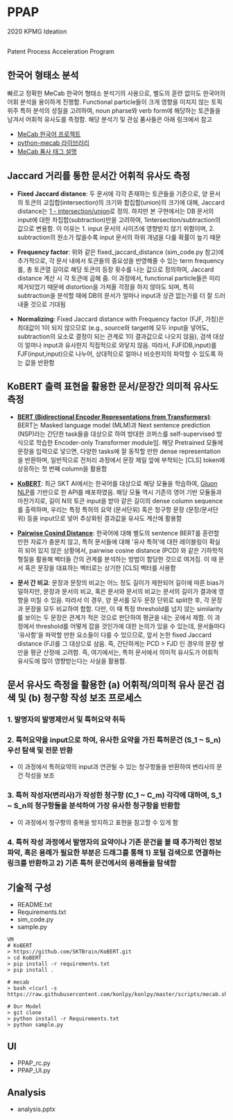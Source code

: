 # PPAP
2020 KPMG Ideation 

## 
Patent Process Acceleration Program

## 한국어 형태소 분석
빠르고 정확한 MeCab 한국어 형태소 분석기의 사용으로, 별도의 훈련 없이도 한국어의 어휘 분석을 용이하게 진행함. Functional particle들이 크게 영향을 미치지 않는 토픽 위주 특허 분석의 성질을 고려하여, noun pharse와 verb form에 해당하는 토큰들을 남겨서 어휘적 유사도를 측정함. 해당 분석기 및 관심 품사들은 아래 링크에서 참고
- [MeCab 한국어 프로젝트](http://eunjeon.blogspot.com/)
- [python-mecab 라이브러리](https://github.com/jeongukjae/python-mecab)
- [MeCab 품사 태그 설명](https://docs.google.com/spreadsheets/d/1-9blXKjtjeKZqsf4NzHeYJCrr49-nXeRF6D80udfcwY/edit#gid=589544265)

## Jaccard 거리를 통한 문서간 어휘적 유사도 측정 
- **Fixed Jaccard distance**: 두 문서에 각각 존재하는 토큰들을 기준으로, 양 문서의 토큰의 교집합(intersection)의 크기와 합집합(union)의 크기에 대해, Jaccard distance는 [1 - intersection/union](https://en.wikipedia.org/wiki/Jaccard_index)로 정의. 하지만 본 구현에서는 DB 문서의 input에 대한 차집합(subtraction)만을 고려하여, 1intersection/subtraction의 값으로 변용함. 이 이유는 1. input 문서의 사이즈에 영향받지 않기 위함이며, 2. subtraction의 원소가 많을수록 input 문서의 하위 개념을 다룰 확률이 높기 때문

- **Frequency factor**: 위와 같은 fixed_jaccard_distance (sim_code.py 참고)에 추가적으로, 각 문서 내에서 토큰들의 중요성을 반영해줄 수 있는 term frequency를, 총 토큰열 길이로 해당 토큰의 등장 횟수를 나눈 값으로 정의하여, Jaccard distance 계산 시 각 토큰에 곱해 줌. 이 과정에서, functional particle들은 미리 제거되었기 때문에 distortion을 가져올 걱정을 하지 않아도 되며, 특히 subtraction을 분석할 때에 DB의 문서가 얼마나 input과 상관 없는가를 더 잘 드러내줄 것으로 기대됨

- **Normalizing**: Fixed Jaccard distance with Frequency factor (FJF, 가칭)은 최대값이 1이 되지 않으므로 (e.g., source와 target에 모두 input을 넣어도, subtraction의 요소로 결정이 되는 관계로 1이 결과값으로 나오지 않음), 검색 대상이 얼마나 input과 유사한지 직접적으로 와닿지 않음. 따라서, FJF(DB,input)를 FJF(input,input)으로 나누어, 상대적으로 얼마나 비슷한지의 파악할 수 있도록 하는 값을 반환함

## KoBERT 출력 표현을 활용한 문서/문장간 의미적 유사도 측정 

- [**BERT (Bidirectional Encoder Representations from Transformers)**](https://github.com/google-research/bert): BERT는 Masked language model (MLM)과 Next sentence prediction (NSP)라는 간단한 task들을 대상으로 하여 방대한 코퍼스를 self-supervised 방식으로 학습한 Encoder-only Transformer module임. 해당 Pretrained 모듈에 문장을 입력으로 넣으면, 다양한 tasks에 잘 동작할 만한 dense representation을 반환하며, 일반적으로 전처리 과정에서 문장 제일 앞에 부착되는 \[CLS\] token에 상응하는 첫 번째 column을 활용함

- [**KoBERT**](https://github.com/SKTBrain/KoBERT): 최근 SKT AI에서는 한국어를 대상으로 해당 모듈을 학습하여, [Gluon NLP](https://gluon-nlp.mxnet.io/)를 기반으로 한 API를 배포하였음. 해당 모듈 역시 기존의 영어 기반 모듈들과 마찬가지로, 길이 N의 토큰 input을 받아 같은 길이의 dense column sequence를 출력하며, 우리는 특정 특허의 요약 (문서단위) 혹은 청구항 문장 (문장/문서단위) 등을 input으로 넣어 추상화된 결과값을 유사도 계산에 활용함

- [**Pairwise Cosind Distance**](https://scikit-learn.org/stable/modules/generated/sklearn.metrics.pairwise.cosine_similarity.html): 한국어에 대해 별도의 sentence BERT를 훈련할 만한 자료가 충분치 않고, 특허 문서들에 대해 '유사 특허'에 대한 레이블링이 확실히 되어 있지 않은 상황에서, pairwise cosine distance (PCD) 와 같은 기하학적 형질을 활용해 벡터들 간의 관계를 분석하는 방법이 합당한 것으로 여겨짐. 이 때 문서 혹은 문장을 대표하는 벡터로는 상기한 \[CLS\] 벡터를 사용함

- **문서 간 비교**: 문장과 문장의 비교는 어느 정도 길이가 제한되어 길이에 따른 bias가 덜하지만, 문장과 문서의 비교, 혹은 문서와 문서의 비교는 문서의 길이가 결과에 영향을 미칠 수 있음. 따라서 이 경우, 양 문서를 모두 문장 단위로 split한 후, 각 문장과 문장을 모두 비교하여 합함. 다만, 이 때 특정 threshold를 넘지 않는 similarity를 보이는 두 문장은 관계가 적은 것으로 판단하여 평균을 내는 곳에서 제함. 이 과정에서 threshold를 어떻게 잡을 것인가에 대한 논의가 있을 수 있는데, 문서들마다 '유사함'을 파악할 만한 요소들이 다를 수 있으므로, 앞서 논한 fixed Jaccard distance (FJ)를 그 대상으로 삼음. 즉, 간단하게는 PCD > FJD 인 경우의 문장 쌍만을 평균 산정에 고려함. 즉, 여기에서는, 특허 문서에서 의미적 유사도가 어휘적 유사도에 많이 영향받는다는 사실을 활용함.

## 문서 유사도 측정을 활용한 (a) 어휘적/의미적 유사 문건 검색 및 (b) 청구항 작성 보조 프로세스

### 1. 발명자의 발명제안서 및 특허요약 취득

### 2. 특허요약을 input으로 하여, 유사한 요약을 가진 특허문건 (S_1 ~ S_n)우선 탐색 및 전문 반환

- 이 과정에서 특허요약의 input과 연관될 수 있는 청구항들을 반환하여 변리사의 문건 작성을 보조

### 3. 특허 작성자(변리사)가 작성한 청구항 (C_1 ~ C_m) 각각에 대하여, S_1 ~ S_n의 청구항들을 분석하여 가장 유사한 청구항을 반환함

- 이 과정에서 청구항의 중복을 방지하고 표현을 참고할 수 있게 함

### 4. 특허 작성 과정에서 발명자의 요약이나 기존 문건을 볼 때 추가적인 정보 파악, 혹은 용례가 필요한 부분은 드래그를 통해 1) 포털 검색으로 연결하는 링크를 반환하고 2) 기존 특허 문건에서의 용례들을 탐색함

## 기술적 구성
* README.txt
* Requirements.txt
* sim_code.py
* sample.py
```
VM 
# KoBERT 
> https://github.com/SKTBrain/KoBERT.git
> cd KoBERT
> pip install -r requirements.txt
> pip install .

# mecab
> bash <(curl -s https://raw.githubusercontent.com/konlpy/konlpy/master/scripts/mecab.sh)

# Our Model
> git clone 
> python install -r Requirements.txt 
> python sample.py 

```
## UI
* PPAP_rc.py
* PPAP_UI.py
## Analysis
* analysis.pptx
